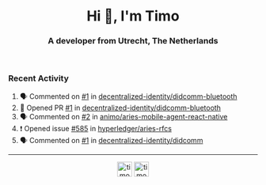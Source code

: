 <h1 align="center">Hi 👋, I'm Timo</h1>
<h3 align="center">A developer from Utrecht, The Netherlands</h3>
<br/>
<!-- https://github.com/rahuldkjain/github-profile-readme-generator --!>

<!--  <p align="left"><img src="https://github-readme-stats.vercel.app/api?username=timoglastra&show_icons=true&count_private=true&" alt="timoglastra" /></p> --!>

<!--
Github language stats
<p align="left"><img src="https://github-readme-stats.vercel.app/api/top-langs/?username=timoglastra&layout=compact" alt="timoglastra" /><p>
-->

<!-- Codestats language stats -->
<!-- <p align="left"><img src="https://codestats-readme.vercel.app/api/top-langs/?username=timoglastra&layout=compact&language_count=12" alt="timoglastra" /><p>    --!>
  
<h3>Recent Activity</h3>

<!--START_SECTION:activity-->
1. 🗣 Commented on [#1](https://github.com/decentralized-identity/didcomm-bluetooth/issues/1) in [decentralized-identity/didcomm-bluetooth](https://github.com/decentralized-identity/didcomm-bluetooth)
2. 💪 Opened PR [#1](https://github.com/decentralized-identity/didcomm-bluetooth/pull/1) in [decentralized-identity/didcomm-bluetooth](https://github.com/decentralized-identity/didcomm-bluetooth)
3. 🗣 Commented on [#2](https://github.com/animo/aries-mobile-agent-react-native/issues/2) in [animo/aries-mobile-agent-react-native](https://github.com/animo/aries-mobile-agent-react-native)
4. ❗️ Opened issue [#585](https://github.com/hyperledger/aries-rfcs/issues/585) in [hyperledger/aries-rfcs](https://github.com/hyperledger/aries-rfcs)
5. 🗣 Commented on [#1](https://github.com/decentralized-identity/didcomm/issues/1) in [decentralized-identity/didcomm](https://github.com/decentralized-identity/didcomm)
<!--END_SECTION:activity-->

---

<p align="center">
<a href="https://twitter.com/timoglastra" target="blank"><img align="center" src="https://cdn.jsdelivr.net/npm/simple-icons@3.0.1/icons/twitter.svg" alt="timoglastra" height="30" width="30" /></a>
<a href="https://linkedin.com/in/timoglastra" target="blank"><img align="center" src="https://cdn.jsdelivr.net/npm/simple-icons@3.0.1/icons/linkedin.svg" alt="timoglastra" height="30" width="30" /></a>
</p>



